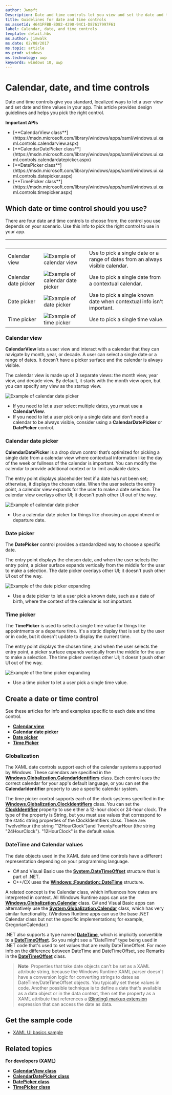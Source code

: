 ---author: JwmsftDescription: Date and time controls let you view and set the date and time. This article provides design guidelines and helps you pick the right control.title: Guidelines for date and time controlsms.assetid: 4641FFBB-8D82-4290-94C1-D87617997F61label: Calendar, date, and time controlstemplate: detail.hbsms.author: jimwalkms.date: 02/08/2017ms.topic: articlems.prod: windowsms.technology: uwpkeywords: windows 10, uwp---# Calendar, date, and time controls<link rel="stylesheet" href="https://az835927.vo.msecnd.net/sites/uwp/Resources/css/custom.css"> Date and time controls give you standard, localized ways to let a user view and set date and time values in your app. This article provides design guidelines and helps you pick the right control.<div class="important-apis" ><b>Important APIs</b><br/><ul><li>[**CalendarView class**](https://msdn.microsoft.com/library/windows/apps/xaml/windows.ui.xaml.controls.calendarview.aspx)</li><li>[**CalendarDatePicker class**](https://msdn.microsoft.com/library/windows/apps/xaml/windows.ui.xaml.controls.calendardatepicker.aspx)</li><li>[**DatePicker class**](https://msdn.microsoft.com/library/windows/apps/xaml/windows.ui.xaml.controls.datepicker.aspx)</li><li>[**TimePicker class**](https://msdn.microsoft.com/library/windows/apps/xaml/windows.ui.xaml.controls.timepicker.aspx)</li></ul></div>## Which date or time control should you use?There are four date and time controls to choose from; the control you use depends on your scenario. Use this info to pick the right control to use in your app.&nbsp;|&nbsp;|&nbsp;                                                                                                                      --------------------|-------|-------------------------------------------------------------------------------------------------------------------------------Calendar view       |![Example of calendar view](images/controls_calendar_monthview_small.png)|Use to pick a single date or a range of dates from an always visible calendar.                   Calendar date picker|![Example of calendar date picker](images/calendar-date-picker-closed.png)|Use to pick a single date from a contextual calendar. Date picker         |![Example of date picker](images/date-picker-closed.png)|Use to pick a single known date when contextual info isn't important.Time picker         |![Example of time picker](images/time-picker-closed.png)|Use to pick a single time value.                                        <!-- This table seems redundant, not sure it's needed.-->### Calendar view**CalendarView** lets a user view and interact with a calendar that they can navigate by month, year, or decade. A user can select a single date or a range of dates. It doesn't have a picker surface and the calendar is always visible.The calendar view is made up of 3 separate views: the month view, year view, and decade view. By default, it starts with the month view open, but you can specify any view as the startup view.![Example of calendar date picker](images/calendar-view-3-views.png)- If you need to let a user select multiple dates, you must use a **CalendarView**.- If you need to let a user pick only a single date and don’t need a calendar to be always visible, consider using a **CalendarDatePicker** or **DatePicker** control.### Calendar date picker**CalendarDatePicker** is a drop down control that’s optimized for picking a single date from a calendar view where contextual information like the day of the week or fullness of the calendar is important. You can modify the calendar to provide additional context or to limit available dates.The entry point displays placeholder text if a date has not been set; otherwise, it displays the chosen date. When the user selects the entry point, a calendar view expands for the user to make a date selection. The calendar view overlays other UI; it doesn't push other UI out of the way.![Example of calendar date picker](images/calendar-date-picker-2-views.png)- Use a calendar date picker for things like choosing an appointment or departure date. ### Date pickerThe **DatePicker** control provides a standardized way to choose a specific date. The entry point displays the chosen date, and when the user selects the entry point, a picker surface expands vertically from the middle for the user to make a selection. The date picker overlays other UI; it doesn't push other UI out of the way.![Example of the date picker expanding](images/controls_datepicker_expand.png)- Use a date picker to let a user pick a known date, such as a date of birth, where the context of the calendar is not important.### Time pickerThe **TimePicker** is used to select a single time value for things like appointments or a departure time. It's a static display that is set by the user or in code, but it doesn't update to display the current time. The entry point displays the chosen time, and when the user selects the entry point, a picker surface expands vertically from the middle for the user to make a selection. The time picker overlays other UI; it doesn't push other UI out of the way.![Example of the time picker expanding](images/controls_timepicker_expand.png)- Use a time picker to let a user pick a single time value.## Create a date or time controlSee these articles for info and examples specific to each date and time control.- [**Calendar view**](calendar-view.md)- [**Calendar date picker**](calendar-date-picker.md)- [**Date picker**](date-picker.md)- [**Time Picker**](time-picker.md)### GlobalizationThe XAML date controls support each of the calendar systems supported by Windows. These calendars are specified in the [**Windows.Globalization.CalendarIdentifiers**](https://msdn.microsoft.com/library/windows/apps/xaml/windows.globalization.calendaridentifiers.aspx) class. Each control uses the correct calendar for your app's default language, or you can set the **CalendarIdentifier** property to use a specific calendar system.The time picker control supports each of the clock systems specified in the [**Windows.Globalization.ClockIdentifiers**](https://msdn.microsoft.com/library/windows/apps/xaml/windows.globalization.clockidentifiers.aspx) class. You can set the [**ClockIdentifier**](https://msdn.microsoft.com/library/windows/apps/xaml/windows.ui.xaml.controls.timepicker.clockidentifier.aspx) property to use either a 12-hour clock or 24-hour clock. The type of the property is String, but you must use values that correspond to the static string properties of the ClockIdentifiers class. These are: TwelveHour (the string "12HourClock")and TwentyFourHour (the string "24HourClock"). "12HourClock" is the default value.### DateTime and Calendar valuesThe date objects used in the XAML date and time controls have a different representation depending on your programming language. - C# and Visual Basic use the [**System.DateTimeOffset**](https://msdn.microsoft.com/library/windows/apps/xaml/system.datetimeoffset.aspx) structure that is part of .NET. - C++/CX uses the [**Windows::Foundation::DateTime**](https://msdn.microsoft.com/library/windows/apps/xaml/br205770.aspx) structure. A related concept is the Calendar class, which influences how dates are interpreted in context. All Windows Runtime apps can use the [**Windows.Globalization.Calendar**](https://msdn.microsoft.com/library/windows/apps/xaml/windows.globalization.calendar.aspx) class. C# and Visual Basic apps can alternatively use the [**System.Globalization.Calendar**](https://msdn.microsoft.com/library/windows/apps/xaml/system.globalization.calendar.aspx) class, which has very similar functionality. (Windows Runtime apps can use the base .NET Calendar class but not the specific implementations; for example, GregorianCalendar.).NET also supports a type named [**DateTime**](https://msdn.microsoft.com/library/windows/apps/xaml/system.datetime.aspx), which is implicitly convertible to a [**DateTimeOffset**](https://msdn.microsoft.com/library/windows/apps/xaml/system.datetimeoffset.aspx). So you might see a "DateTime" type being used in .NET code that's used to set values that are really DateTimeOffset. For more info on the difference between DateTime and DateTimeOffset, see Remarks in the [**DateTimeOffset**](https://msdn.microsoft.com/library/windows/apps/xaml/system.datetimeoffset.aspx) class.> **Note**&nbsp;&nbsp;Properties that take date objects can't be set as a XAML attribute string, because the Windows Runtime XAML parser doesn't have a conversion logic for converting strings to dates as DateTime/DateTimeOffset objects. You typically set these values in code. Another possible technique is to define a date that's available as a data object or in the data context, then set the property as a XAML attribute that references a [\{Binding\} markup extension](../xaml-platform/binding-markup-extension.md) expression that can access the date as data.## Get the sample code* [XAML UI basics sample](https://github.com/Microsoft/Windows-universal-samples/blob/master/Samples/XamlUIBasics)## Related topics**For developers (XAML)**- [**CalendarView class**](https://msdn.microsoft.com/library/windows/apps/dn890052)- [**CalendarDatePicker class**](https://msdn.microsoft.com/library/windows/apps/dn950083)- [**DatePicker class**](https://msdn.microsoft.com/library/windows/apps/dn298584)- [**TimePicker class**](https://msdn.microsoft.com/library/windows/apps/dn299280)